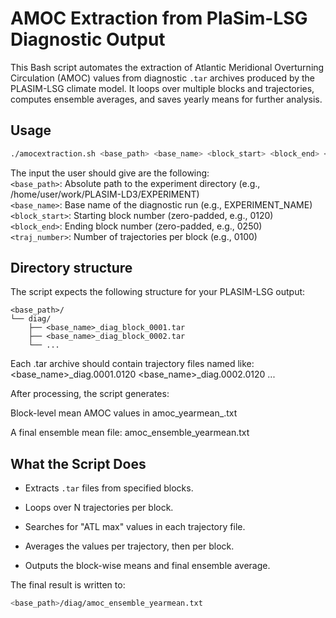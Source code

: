 # AMOC Extraction from PlaSim-LSG Diagnostic Output

This Bash script automates the extraction of Atlantic Meridional Overturning Circulation (AMOC) values from diagnostic `.tar` archives produced by the PLASIM-LSG climate model. It loops over multiple blocks and trajectories, computes ensemble averages, and saves yearly means for further analysis.

## Usage

```bash
./amocextraction.sh <base_path> <base_name> <block_start> <block_end> <traj_number>
```

The input the user should give are the following:  
`<base_path>`:	Absolute path to the experiment directory (e.g., /home/user/work/PLASIM-LD3/EXPERIMENT)  
`<base_name>`:	Base name of the diagnostic run (e.g., EXPERIMENT_NAME)  
`<block_start>`:	Starting block number (zero-padded, e.g., 0120)  
`<block_end>`:	Ending block number (zero-padded, e.g., 0250)  
`<traj_number>`:	Number of trajectories per block (e.g., 0100)  

## Directory structure 

The script expects the following structure for your PLASIM-LSG output:  
```text
<base_path>/
└── diag/
    ├── <base_name>_diag_block_0001.tar
    ├── <base_name>_diag_block_0002.tar
    └── ...
```

Each .tar archive should contain trajectory files named like:  
<base_name>_diag.0001.0120
<base_name>_diag.0002.0120
...

After processing, the script generates:  

Block-level mean AMOC values in amoc_yearmean_<BLOCK>.txt  

A final ensemble mean file: amoc_ensemble_yearmean.txt  

## What the Script Does  

- Extracts `.tar` files from specified blocks.

- Loops over N trajectories per block.

- Searches for "ATL max" values in each trajectory file.

- Averages the values per trajectory, then per block.

- Outputs the block-wise means and final ensemble average.

The final result is written to:

```bash
<base_path>/diag/amoc_ensemble_yearmean.txt
```
